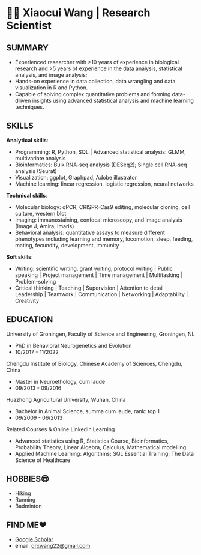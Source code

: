 # 🐱‍🏍 Xiaocui Wang | Research Scientist 
## SUMMARY
- Experienced researcher with >10 years of experience in biological research and >5 years of experience in the data analysis, statistical analysis, and image analysis;
-	Hands-on experience in data collection, data wrangling and data visualization in R and Python.
-	Capable of solving complex quantitative problems and forming data-driven insights using advanced statistical analysis and machine learning techniques.

## SKILLS 
**Analytical skills**: 
- Programming: R, Python, SQL | Advanced statistical analysis: GLMM, multivariate analysis
- Bioinformatics: Bulk RNA-seq analysis (DESeq2); Single cell RNA-seq analysis (Seurat)
- Visualization: ggplot, Graphpad, Adobe illustrator
- Machine learning: linear regression, logistic regression, neural networks

**Technical skills**: 
- Molecular biology: qPCR, CRISPR-Cas9 editing, molecular cloning, cell culture, western blot
- Imaging: immunostaining, confocal microscopy, and image analysis (Image J, Amira, Imaris)
- Behavioral analysis: quantitative assays to measure different phenotypes including learning and memory, locomotion, sleep, feeding, mating, fecundity, development, immunity 

**Soft skills**: 
- Writing: scientific writing, grant writing, protocol writing | Public speaking | Project management | Time management | Multitasking | Problem-solving
- Critical thinking | Teaching | Supervision | Attention to detail | Leadership | Teamwork | Communication | Networking | Adaptability | Creativity

## EDUCATION
University of Groningen, Faculty of Science and Engineering, Groningen, NL
-	PhD in Behavioral Neurogenetics and Evolution
-	10/2017 - 11/2022

Chengdu Institute of Biology, Chinese Academy of Sciences, Chengdu, China
-	Master in Neuroethology, cum laude
-	09/2013 - 09/2016

Huazhong Agricultural University, Wuhan, China
-	Bachelor in Animal Science, summa cum laude, rank: top 1
-	09/2009 - 06/2013

Related Courses & Online LinkedIn Learning
- Advanced statistics using R, Statistics Course, Bioinformatics, Probability Theory, Linear Algebra, Calculus, Mathematical modelling
- Applied Machine Learning: Algorithms; SQL Essential Training; The Data Science of Healthcare

## HOBBIES😎
- Hiking
- Running
- Badminton

## FIND ME❤
- [Google Scholar](https://scholar.google.com/citations?hl=en&user=i4oOXhcAAAAJ&view_op=list_works&sortby=pubdate)
- email: drxwang22@gmail.com
  


